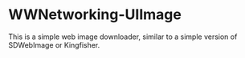 # WWNetworking-UIImage
This is a simple web image downloader, similar to a simple version of SDWebImage or Kingfisher.
